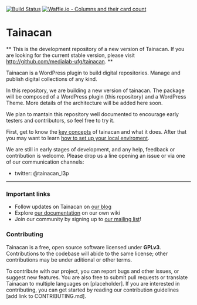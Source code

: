 [![Build Status](https://travis-ci.org/tainacan/tainacan.svg?branch=develop)](https://travis-ci.org/tainacan/tainacan) [![Waffle.io - Columns and their card count](https://badge.waffle.io/tainacan/tainacan.svg?columns=In%20Progress)](https://waffle.io/tainacan/tainacan) 

# Tainacan

** This is the development repository of a new version of Tainacan. If you are looking for the current stable version, please visit http://github.com/medialab-ufg/tainacan. **

Tainacan is a WordPress plugin to build digital repositories. Manage and publish digital collections of any kind.

In this repository, we are building a new version of tainacan. The package will be composed of a WordPress plugin (this repository) and a WordPress Theme. More details of the architecture will be added here soon.

We plan to mantain this repository well documented to encourage early testers and contributors, so feel free to try it.

First, get to know the [key concepts](docs/key-concepts.md) of tainacan and what it does. After that you may want to learn [how to set up your local enviroment](docs/setup-local.md).

We are still in early stages of development, and any help, feedback or contribution is welcome. Please drop us a line opening an issue or via one of our communication channels: 

* twitter: @tainacan_l3p


***

### Important links
- Follow updates on Tainacan on [our blog](http://tainacan.org/blog/)
- Explore [our documentation](https://wiki.tainacan.org/) on our own wiki
- Join our community by signing up to [our mailing list](https://lists.riseup.net/www/info/tainacan)!

### Contributing
Tainacan is a free, open source software licensed under **GPLv3**. Contributions to the codebase will abide to the same license; other contributions may be under aditional or other terms.

To contribute with our project, you can report bugs and other issues, or suggest new features. You are also free to submit pull requests or translate Tainacan to multiple languages on [placeholder]. If you are interested in contributing, you can get started by reading our contribution guidelines [add link to CONTRIBUTING.md].
